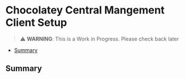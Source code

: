 # Chocolatey Central Mangement Client Setup

> :warning: **WARNING**: This is a Work in Progress. Please check back later

<!-- TOC depthFrom:2 -->

- [Summary](#summary)

<!-- /TOC -->

## Summary
